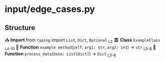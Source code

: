 # input/edge_cases.py

## Structure

📥 **Import** from `typing` import `List`, `Dict`, `Optional` <sub>L2</sub>
🏛️ **Class** `ExampleClass` <sub>L4-10</sub>
  🔧 **Function** `example_method`(`self`, `arg1: str`, `arg2: int`) → `str` <sub>L5-8</sub>
🔧 **Function** `process_data`(`data: List[Dict]`) → `Dict` <sub>L5-8</sub>
